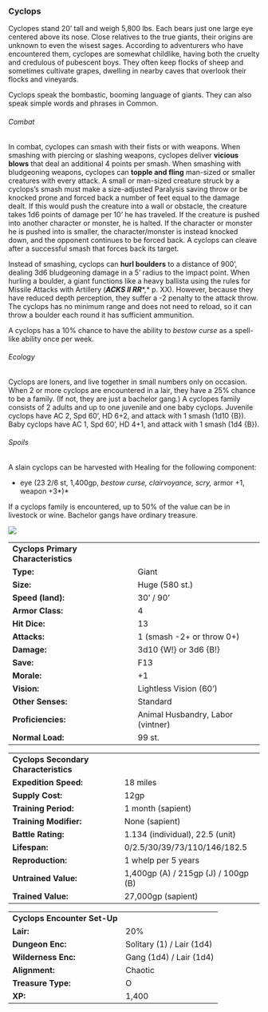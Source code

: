 ### Cyclops

Cyclopes stand 20’ tall and weigh 5,800 lbs. Each bears just one large eye centered above its nose. Close relatives to the true giants, their origins are unknown to even the wisest sages. According to adventurers who have encountered them, cyclopes are somewhat childlike, having both the cruelty and credulous of pubescent boys. They often keep flocks of sheep and sometimes cultivate grapes, dwelling in nearby caves that overlook their flocks and vineyards.

Cyclops speak the bombastic, booming language of giants. They can also speak simple words and phrases in Common.

###### Combat

In combat, cyclopes can smash with their fists or with weapons. When smashing with piercing or slashing weapons, cyclopes deliver **vicious blows** that deal an additional 4 points per smash. When smashing with bludgeoning weapons, cyclopes can **topple and fling** man-sized or smaller creatures with every attack. A small or man-sized creature struck by a cyclops’s smash must make a size-adjusted Paralysis saving throw or be knocked prone and forced back a number of feet equal to the damage dealt. If this would push the creature into a wall or obstacle, the creature takes 1d6 points of damage per 10’ he has traveled. If the creature is pushed into another character or monster, he is halted. If the character or monster he is pushed into is smaller, the character/monster is instead knocked down, and the opponent continues to be forced back. A cyclops can cleave after a successful smash that forces back its target.

Instead of smashing, cyclops can **hurl boulders** to a distance of 900’, dealing 3d6 bludgeoning damage in a 5’ radius to the impact point. When hurling a boulder, a giant functions like a heavy ballista using the rules for Missile Attacks with Artillery (***ACKS II RR****,* p. XX). However, because they have reduced depth perception, they suffer a -2 penalty to the attack throw. The cyclops has no minimum range and does not need to reload, so it can throw a boulder each round it has sufficient ammunition.

A cyclops has a 10% chance to have the ability to *bestow curse* as a spell-like ability once per week.

###### Ecology

Cyclops are loners, and live together in small numbers only on occasion. When 2 or more cyclops are encountered in a lair, they have a 25% chance to be a family. (If not, they are just a bachelor gang.) A cyclopes family consists of 2 adults and up to one juvenile and one baby cyclops. Juvenile cyclops have AC 2, Spd 60’, HD 6+2, and attack with 1 smash (1d10 {B}). Baby cyclops have AC 1, Spd 60’, HD 4+1, and attack with 1 smash (1d4 {B}).

###### Spoils

A slain cyclops can be harvested with Healing for the following component:

* eye (23 2/6 st, 1,400gp, *bestow curse, clairvoyance, scry,* armor +1, weapon +3*)*

If a cyclops family is encountered, up to 50% of the value can be in livestock or wine. Bachelor gangs have ordinary treasure.

![](data:image/png;base64...)

|  |  |
| --- | --- |
| **Cyclops Primary Characteristics** | |
| **Type:** | Giant |
| **Size:** | Huge (580 st.) |
| **Speed (land):** | 30’ / 90’ |
| **Armor Class:** | 4 |
| **Hit Dice:** | 13 |
| **Attacks:** | 1 (smash -2+ or throw 0+) |
| **Damage:** | 3d10 {W!} or 3d6 {B!} |
| **Save:** | F13 |
| **Morale:** | +1 |
| **Vision:** | Lightless Vision (60’) |
| **Other Senses:** | Standard |
| **Proficiencies:** | Animal Husbandry, Labor (vintner) |
| **Normal Load:** | 99 st. |

|  |  |
| --- | --- |
| **Cyclops Secondary Characteristics** | |
| **Expedition Speed:** | 18 miles |
| **Supply Cost:** | 12gp |
| **Training Period:** | 1 month (sapient) |
| **Training Modifier:** | None (sapient) |
| **Battle Rating:** | 1.134 (individual), 22.5 (unit) |
| **Lifespan:** | 0/2.5/30/39/73/110/146/182.5 |
| **Reproduction:** | 1 whelp per 5 years |
| **Untrained Value:** | 1,400gp (A) / 215gp (J) / 100gp (B) |
| **Trained Value:** | 27,000gp (sapient) |

|  |  |
| --- | --- |
| **Cyclops Encounter Set-Up** | |
| **Lair:** | 20% |
| **Dungeon Enc:** | Solitary (1) / Lair (1d4) |
| **Wilderness Enc:** | Gang (1d4) / Lair (1d4) |
| **Alignment:** | Chaotic |
| **Treasure Type:** | O |
| **XP:** | 1,400 |
